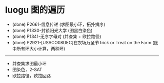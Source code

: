 # luogu 图的遍历

* (done) P2661-信息传递 (求图最小环，拓扑排序)
* (done) P1330-封锁阳光大学 (图黑白染色)
* (done) P1341-无序字母对 (并查集 + 欧拉路径)
* (done) P2921-[USACO08DEC]在农场万圣节Trick or Treat on the Farm (图中所有环大小计算，两种环)

---

* 并查集求图最小环
* 图染色，2-SAT
* 欧拉路径，欧拉回路
